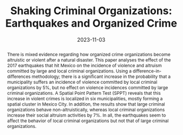 ---
# Documentation: https://sourcethemes.com/academic/docs/managing-content/

title: "Shaking Criminal Organizations: Earthquakes and Organized Crime"
subtitle: ""
summary: ""
authors: ["[Adan Silverio-Murillo](https://www.adansilveriomurillo.com/)","[Enrique García-Tejeda](https://www.garciatejeda.com/post/hello/)", "[Fernanda Sobrino](https://www.fersobrino.com/)", "[Jose Roberto Balmori de la Miyar](https://www.anahuac.mx/mexico/EscuelasyFacultades/economia/Profesorado/Jose-Balmori-de-la-Miyar)","[Daniel Prudencio](https://sites.google.com/view/danielprudencio/home)"]
tags: []
categories: []
featured: false
draft: false
date: "2023-11-03"

abstract: "There is mixed evidence regarding how organized crime organizations become
altruistic or violent after a natural disaster. This paper analyses the effect of the
2017 earthquakes that hit Mexico on the incidence of violence and altruism committed
by large and local criminal organizations. Using a difference-in-differences
methodology; there is a significant increase in the probability that a municipality
suffers an incidence of violence committed by local criminal organizations by 5%,
but no effect on violence incidences committed by large criminal organizations. A
Spatial Point Pattern Test (SPPT) reveals that this increase in violent crimes is localized
in six municipalities, mostly forming a spatial cluster in Mexico City. In addition,
the results show that large criminal organizations behave non-altruistically,
whereas local criminal organizations increase their social altruism activities by 7%.
In all, the earthquakes seem to affect the behavior of local criminal organizations
but not that of large criminal organizations."


url_pdf: 'files/Paper_London.pdf'

# Projects (optional).
#   Associate this post with one or more of your projects.
#   Simply enter your project's folder or file name without extension.
#   E.g. `projects = ["internal-project"]` references `content/project/deep-learning/index.md`.
#   Otherwise, set `projects = []`.
projects: []
---
